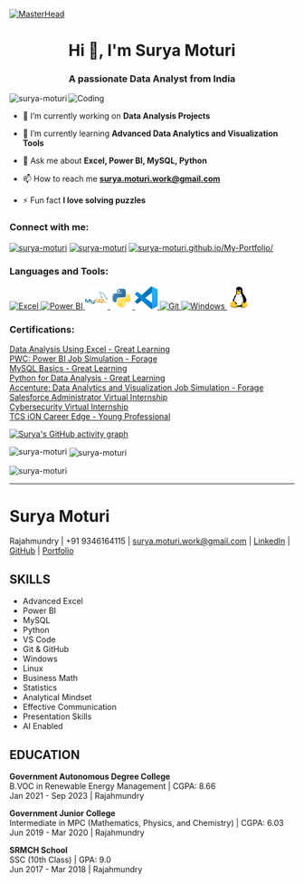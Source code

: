 [![MasterHead](https://firebasestorage.googleapis.com/v0/b/flexi-coding.appspot.com/o/dempgi7-520f8d5f-63d4-4453-8822-dbc149ae27f8.gif?alt=media&token=91c0c7b2-93c3-4029-b011-1a8703c5730d)](https://rishavchanda.io)
<h1 align="center">Hi 👋, I'm Surya Moturi</h1>
<h3 align="center">A passionate Data Analyst from India</h3>
<img align="right" alt="Coding" width="400" src="https://cdn.dribbble.com/users/1162077/screenshots/3848914/programmer.gif">

<p align="left"> <img src="https://komarev.com/ghpvc/?username=surya-moturi&label=Profile%20views&color=0e75b6&style=flat" alt="surya-moturi" /> </p>

- 🔭 I’m currently working on **Data Analysis Projects**

- 🌱 I’m currently learning **Advanced Data Analytics and Visualization Tools**

- 💬 Ask me about **Excel, Power BI, MySQL, Python**

- 📫 How to reach me **surya.moturi.work@gmail.com**

- ⚡ Fun fact **I love solving puzzles**

<h3 align="left">Connect with me:</h3>
<p align="left">
<a href="https://linkedin.com/in/surya-moturi" target="blank"><img align="center" src="https://raw.githubusercontent.com/rahuldkjain/github-profile-readme-generator/master/src/images/icons/Social/linked-in-alt.svg" alt="surya-moturi" height="30" width="40" /></a>
<a href="https://github.com/surya-moturi" target="blank"><img align="center" src="https://raw.githubusercontent.com/rahuldkjain/github-profile-readme-generator/master/src/images/icons/Social/github.svg" alt="surya-moturi" height="30" width="40" /></a>
<a href="https://surya-moturi.github.io/My-Portfolio/" target="blank"><img align="center" src="https://raw.githubusercontent.com/rahuldkjain/github-profile-readme-generator/master/src/images/icons/Social/web.svg" alt="surya-moturi.github.io/My-Portfolio/" height="30" width="40" /></a>
</p>

<h3 align="left">Languages and Tools:</h3>
<p align="left">
<a href="https://www.microsoft.com/en-us/microsoft-365/excel" target="_blank" rel="noreferrer"> <img src="https://cdn-icons-png.flaticon.com/512/732/732220.png" alt="Excel" width="40" height="40"/> </a>
<a href="https://powerbi.microsoft.com/" target="_blank" rel="noreferrer"> <img src="https://www.vectorlogo.zone/logos/microsoft_powerbi/microsoft_powerbi-icon.svg" alt="Power BI" width="40" height="40"/> </a>
<a href="https://www.mysql.com/" target="_blank" rel="noreferrer"> <img src="https://raw.githubusercontent.com/devicons/devicon/master/icons/mysql/mysql-original-wordmark.svg" alt="MySQL" width="40" height="40"/> </a>
<a href="https://www.python.org/" target="_blank" rel="noreferrer"> <img src="https://raw.githubusercontent.com/devicons/devicon/master/icons/python/python-original.svg" alt="Python" width="40" height="40"/> </a>
<a href="https://code.visualstudio.com/" target="_blank" rel="noreferrer"> <img src="https://raw.githubusercontent.com/devicons/devicon/master/icons/vscode/vscode-original.svg" alt="VS Code" width="40" height="40"/> </a>
<a href="https://git-scm.com/" target="_blank" rel="noreferrer"> <img src="https://www.vectorlogo.zone/logos/git-scm/git-scm-icon.svg" alt="Git" width="40" height="40"/> </a>
<a href="https://www.microsoft.com/en-us/windows" target="_blank" rel="noreferrer"> <img src="https://upload.wikimedia.org/wikipedia/commons/e/e6/Windows_Logo_2012.png" alt="Windows" width="40" height="40"/> </a>
<a href="https://www.linux.org/" target="_blank" rel="noreferrer"> <img src="https://raw.githubusercontent.com/devicons/devicon/master/icons/linux/linux-original.svg" alt="Linux" width="40" height="40"/> </a>
</p>

<h3 align="left">Certifications:</h3>
<p align="left">
<a href="https://www.coursera.org/account/accomplishments/certificate/your-certificate-link" target="_blank" rel="noreferrer">Data Analysis Using Excel - Great Learning</a><br>
<a href="https://www.theforage.com/virtual-internships/prototype/your-certificate-link" target="_blank" rel="noreferrer">PWC: Power BI Job Simulation - Forage</a><br>
<a href="https://www.coursera.org/account/accomplishments/certificate/your-certificate-link" target="_blank" rel="noreferrer">MySQL Basics - Great Learning</a><br>
<a href="https://www.coursera.org/account/accomplishments/certificate/your-certificate-link" target="_blank" rel="noreferrer">Python for Data Analysis - Great Learning</a><br>
<a href="https://www.theforage.com/virtual-internships/prototype/your-certificate-link" target="_blank" rel="noreferrer">Accenture: Data Analytics and Visualization Job Simulation - Forage</a><br>
<a href="https://trailhead.salesforce.com/en/content/learn/modules/your-certificate-link" target="_blank" rel="noreferrer">Salesforce Administrator Virtual Internship</a><br>
<a href="https://www.theforage.com/virtual-internships/prototype/your-certificate-link" target="_blank" rel="noreferrer">Cybersecurity Virtual Internship</a><br>
<a href="https://learning.tcsionhub.in/courses/your-certificate-link" target="_blank" rel="noreferrer">TCS iON Career Edge - Young Professional</a>
</p>

[![Surya's GitHub activity graph](https://activity-graph.herokuapp.com/graph?username=surya-moturi&&theme=xcode)](https://github.com/surya-moturi)

<p><img align="left" src="https://github-readme-stats.vercel.app/api/top-langs?username=surya-moturi&show_icons=true&locale=en&layout=compact" alt="surya-moturi" /></p>

<p>&nbsp;<img align="center" src="https://github-readme-stats.vercel.app/api?username=surya-moturi&show_icons=true&locale=en" alt="surya-moturi" /></p>

<p><img align="center" src="https://github-readme-streak-stats.herokuapp.com/?user=surya-moturi&" alt="surya-moturi" /></p>

---

# Surya Moturi

Rajahmundry | +91 9346164115 | surya.moturi.work@gmail.com | [LinkedIn](https://www.linkedin.com/in/surya-moturi) | [GitHub](https://github.com/surya-moturi) | [Portfolio](https://surya-moturi.github.io/My-Portfolio/)

## SKILLS
- Advanced Excel
- Power BI
- MySQL
- Python
- VS Code
- Git & GitHub
- Windows
- Linux
- Business Math
- Statistics
- Analytical Mindset
- Effective Communication
- Presentation Skills
- AI Enabled

## EDUCATION
**Government Autonomous Degree College**  
B.VOC in Renewable Energy Management | CGPA: 8.66  
Jan 2021 - Sep 2023 | Rajahmundry

**Government Junior College**  
Intermediate in MPC (Mathematics, Physics, and Chemistry) | CGPA: 6.03  
Jun 2019 - Mar 2020 | Rajahmundry

**SRMCH School**  
SSC (10th Class) | GPA: 9.0  
Jun 2017 - Mar 2018 | Rajahmundry
